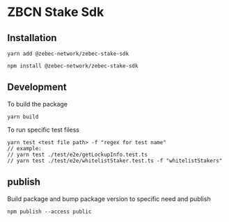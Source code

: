 # ZBCN Stake Sdk

## Installation

```
yarn add @zebec-network/zebec-stake-sdk
```

```
npm install @zebec-network/zebec-stake-sdk
```

## Development

To build the package

```
yarn build
```

To run specific test filess

```
yarn test <test file path> -f "regex for test name"
// example: 
// yarn test ./test/e2e/getLockupInfo.test.ts
// yarn test ./test/e2e/whitelistStaker.test.ts -f "whitelistStakers"
```

## publish

Build package and bump package version to specific need and publish

```
npm publish --access public
```
